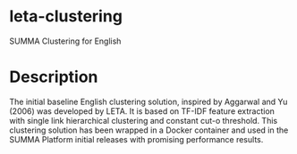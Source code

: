 # leta-clustering
SUMMA Clustering for English

# Description
The initial baseline English clustering solution, inspired by Aggarwal and Yu
(2006) was developed by LETA. It is based on TF-IDF feature extraction with
single link hierarchical clustering and constant cut-o  threshold. This
clustering solution has been wrapped in a Docker container and used in the SUMMA
Platform initial releases with promising performance results.
